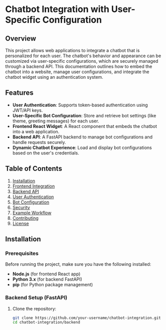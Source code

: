 # Chatbot Integration with User-Specific Configuration

## Overview
This project allows web applications to integrate a chatbot that is personalized for each user. The chatbot's behavior and appearance can be customized via user-specific configurations, which are securely managed through a backend API. This documentation outlines how to embed the chatbot into a website, manage user configurations, and integrate the chatbot widget using an authentication system.

## Features
- **User Authentication**: Supports token-based authentication using JWT/API keys.
- **User-Specific Bot Configuration**: Store and retrieve bot settings (like theme, greeting messages) for each user.
- **Frontend React Widget**: A React component that embeds the chatbot into a web application.
- **Backend API**: A FastAPI backend to manage bot configurations and handle requests securely.
- **Dynamic Chatbot Experience**: Load and display bot configurations based on the user's credentials.

## Table of Contents
1. [Installation](#installation)
2. [Frontend Integration](#frontend-integration)
3. [Backend API](#backend-api)
4. [User Authentication](#user-authentication)
5. [Bot Configuration](#bot-configuration)
6. [Security](#security)
7. [Example Workflow](#example-workflow)
8. [Contributing](#contributing)
9. [License](#license)

## Installation

### Prerequisites
Before running the project, make sure you have the following installed:
- **Node.js** (for frontend React app)
- **Python 3.x** (for backend FastAPI)
- **pip** (for Python package management)

### Backend Setup (FastAPI)
1. Clone the repository:
   ```bash
   git clone https://github.com/your-username/chatbot-integration.git
   cd chatbot-integration/backend
